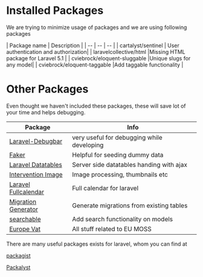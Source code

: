# Installed Packages
We are trying to minimize usage of packages and we are using following packages

| Package name | Description |
| -- | -- | -- |
| cartalyst/sentinel | User authentication and authorization|
| laravelcollective/html |Missing HTML package for Laravel 5.1 |
| cviebrock/eloquent-sluggable |Unique slugs for any model|
| cviebrock/eloquent-taggable |Add taggable functionality  |


# Other Packages

Even thought we haven't included these packages, these will save lot of your time and helps debugging.

| Package | Info |
| -- | -- |
| [Laravel-Debugbar](https://github.com/barryvdh/laravel-debugbar) | very useful for debugging while developing |
|[Faker](https://github.com/fzaninotto/Faker) | Helpful for seeding dummy data |
| [Laravel Datatables](https://github.com/yajra/laravel-datatables) | Server side datatables handing with ajax |
| [Intervention Image](https://github.com/Intervention/image) | Image processing, thumbnails etc |
| [Laravel Fullcalendar](https://github.com/maddhatter/laravel-fullcalendar) | Full calendar for laravel |
| [Migration Generator](https://github.com/Xethron/migrations-generator) | Generate migrations from existing tables |
| [searchable](https://github.com/nicolaslopezj/searchable) | Add search functionality on models |
| [Europe Vat](https://github.com/mpociot/vat-calculator) | All stuff related to EU MOSS |

There are many useful packages exists for laravel, whom you can find at

[packagist](http://packagist.org)

[Packalyst](http://packalyst.com)


